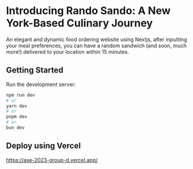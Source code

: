 # Introducing Rando Sando: A New York-Based Culinary Journey

An elegant and dynamic food ordering website using Nextjs,
after inputting your meal preferences, you
can have a random sandwich (and soon, much more!) delivered to
your location within 15 minutes.

## Getting Started

Run the development server:

```bash
npm run dev
# or
yarn dev
# or
pnpm dev
# or
bun dev
```

## Deploy using Vercel

<https://ase-2023-group-d.vercel.app/>
